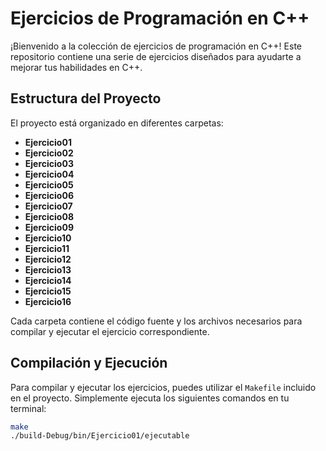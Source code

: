 # Ejercicios de Programación en C++

¡Bienvenido a la colección de ejercicios de programación en C++! Este repositorio contiene una serie de ejercicios diseñados para ayudarte a mejorar tus habilidades en C++.

## Estructura del Proyecto

El proyecto está organizado en diferentes carpetas:

- **Ejercicio01**
- **Ejercicio02**
- **Ejercicio03**
- **Ejercicio04**
- **Ejercicio05**
- **Ejercicio06**
- **Ejercicio07**
- **Ejercicio08**
- **Ejercicio09**
- **Ejercicio10**
- **Ejercicio11**
- **Ejercicio12**
- **Ejercicio13**
- **Ejercicio14**
- **Ejercicio15**
- **Ejercicio16**

Cada carpeta contiene el código fuente y los archivos necesarios para compilar y ejecutar el ejercicio correspondiente.

## Compilación y Ejecución

Para compilar y ejecutar los ejercicios, puedes utilizar el `Makefile` incluido en el proyecto. Simplemente ejecuta los siguientes comandos en tu terminal:

```sh
make
./build-Debug/bin/Ejercicio01/ejecutable
